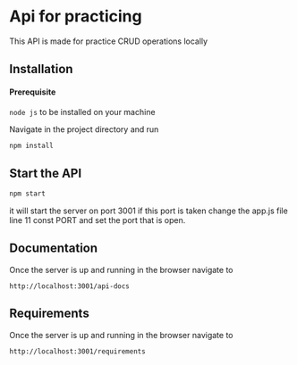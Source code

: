 # Api for practicing

This API is made for practice CRUD operations locally

## Installation

#### Prerequisite

`node js` to be installed on your machine

Navigate in the project directory and run

```bash
npm install
```

## Start the API

```bash
npm start
```

it will start the server on port 3001
if this port is taken change the app.js file line 11 const PORT
and set the port that is open.

## Documentation

Once the server is up and running in the browser navigate to

`http://localhost:3001/api-docs`

## Requirements

Once the server is up and running in the browser navigate to

`http://localhost:3001/requirements`
